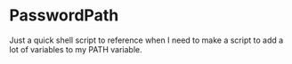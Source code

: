 # PasswordPath

Just a quick shell script to reference when I need to make a script to add a lot of variables to my PATH variable.
